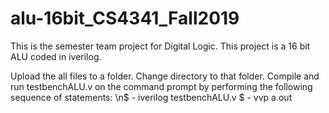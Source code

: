 # alu-16bit_CS4341_Fall2019
This is the semester team project for Digital Logic. This project is a 16 bit ALU coded in iverilog.

Upload the all files to a folder. Change directory to that folder. Compile and run testbenchALU.v on the command prompt by performing the following sequence of statements:
\n$ - iverilog testbenchALU.v
$ - vvp a.out
